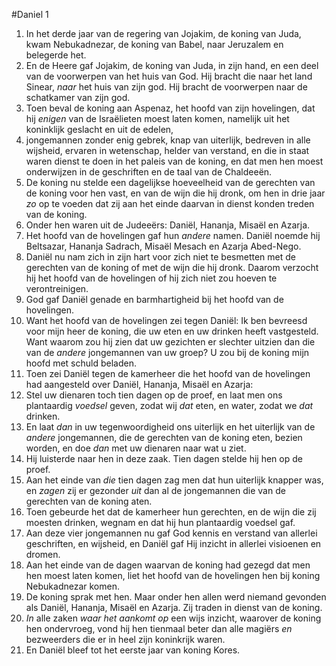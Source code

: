 #Daniel 1
1. In het derde jaar van de regering van Jojakim, de koning van Juda, kwam Nebukadnezar, de koning van Babel, naar Jeruzalem en belegerde het.
2. En de Heere gaf Jojakim, de koning van Juda, in zijn hand, en een deel van de voorwerpen van het huis van God. Hij bracht die naar het land Sinear, *naar* het huis van zijn god. Hij bracht de voorwerpen naar de schatkamer van zijn god.
3. Toen beval de koning aan Aspenaz, het hoofd van zijn hovelingen, dat hij *enigen* van de Israëlieten moest laten komen, namelijk uit het koninklijk geslacht en uit de edelen,
4. jongemannen zonder enig gebrek, knap van uiterlijk, bedreven in alle wijsheid, ervaren in wetenschap, helder van verstand, en die in staat waren dienst te doen in het paleis van de koning, en dat men hen moest onderwijzen in de geschriften en de taal van de Chaldeeën.
5. De koning nu stelde een dagelijkse hoeveelheid van de gerechten van de koning voor hen vast, en van de wijn die hij dronk, om hen in drie jaar *zo* op te voeden dat zij aan het einde daarvan in dienst konden treden van de koning.
6. Onder hen waren uit de Judeeërs: Daniël, Hananja, Misaël en Azarja.
7. Het hoofd van de hovelingen gaf hun *andere* namen. Daniël noemde hij Beltsazar, Hananja Sadrach, Misaël Mesach en Azarja Abed-Nego.
8. Daniël nu nam zich in zijn hart voor zich niet te besmetten met de gerechten van de koning of met de wijn die hij dronk. Daarom verzocht hij het hoofd van de hovelingen of hij zich niet zou hoeven te verontreinigen.
9. God gaf Daniël genade en barmhartigheid bij het hoofd van de hovelingen.
10. Want het hoofd van de hovelingen zei tegen Daniël: Ik ben bevreesd voor mijn heer de koning, die uw eten en uw drinken heeft vastgesteld. Want waarom zou hij zien dat uw gezichten er slechter uitzien dan die van de *andere* jongemannen van uw groep? U zou bij de koning mijn hoofd met schuld beladen.
11. Toen zei Daniël tegen de kamerheer die het hoofd van de hovelingen had aangesteld over Daniël, Hananja, Misaël en Azarja:
12. Stel uw dienaren toch tien dagen op de proef, en laat men ons plantaardig *voedsel* geven, zodat wij *dat* eten, en water, zodat we *dat* drinken.
13. En laat *dan* in uw tegenwoordigheid ons uiterlijk en het uiterlijk van de *andere* jongemannen, die de gerechten van de koning eten, bezien worden, en doe *dan* met uw dienaren naar wat u ziet.
14. Hij luisterde naar hen in deze zaak. Tien dagen stelde hij hen op de proef.
15. Aan het einde van *die* tien dagen zag men dat hun uiterlijk knapper was, en *zagen* zij er gezonder *uit* dan al de jongemannen die van de gerechten van de koning aten.
16. Toen gebeurde het dat de kamerheer hun gerechten, en de wijn die zij moesten drinken, wegnam en dat hij hun plantaardig voedsel gaf.
17. Aan deze vier jongemannen nu gaf God kennis en verstand van allerlei geschriften, en wijsheid, en Daniël gaf Hij inzicht in allerlei visioenen en dromen.
18. Aan het einde van de dagen waarvan de koning had gezegd dat men hen moest laten komen, liet het hoofd van de hovelingen hen bij koning Nebukadnezar komen.
19. De koning sprak met hen. Maar onder hen allen werd niemand gevonden als Daniël, Hananja, Misaël en Azarja. Zij traden in dienst van de koning.
20. *In* alle zaken *waar het aankomt op* een wijs inzicht, waarover de koning hen ondervroeg, vond hij hen tienmaal beter dan alle magiërs *en* bezweerders die er in heel zijn koninkrijk waren.
21. En Daniël bleef tot het eerste jaar van koning Kores.
